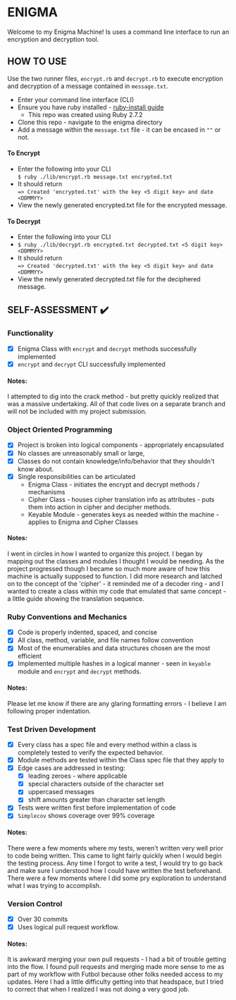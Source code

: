 # ENIGMA

Welcome to my Enigma Machine!
Is uses a command line interface to run an encryption and decryption tool.


## HOW TO ‍USE

Use the two runner files, `encrypt.rb` and `decrypt.rb` to execute
encryption and decryption of a message contained in `message.txt`.

- Enter your command line interface (CLI)
- Ensure you have ruby installed - [ruby-install guide](https://www.ruby-lang.org/en/documentation/installation/)
  - This repo was created using Ruby 2.7.2
- Clone this repo - navigate to the enigma directory
- Add a message within the `message.txt` file - it can be encased in `""` or not.
#### To Encrypt
- Enter the following into your CLI  <br>
`$ ruby ./lib/encrypt.rb message.txt encrypted.txt`
- It should return <br>
`=> Created 'encrypted.txt' with the key <5 digit key> and date <DDMMYY>`
- View the newly generated encrypted.txt file for the encrypted message.
#### To Decrypt
- Enter the following into your CLI  <br>
- `$ ruby ./lib/decrypt.rb encrypted.txt decrypted.txt <5 digit key> <DDMMYY>`
- It should return <br>
`=> Created 'decrypted.txt' with the key <5 digit key> and date <DDMMYY>`
- View the newly generated decrypted.txt file for the deciphered message.



## SELF-ASSESSMENT ✔️


  ### Functionality
  - [x] Enigma Class with `encrypt` and `decrypt` methods successfully implemented
  - [x] `encrypt` and `decrypt` CLI successfully implemented

  #### Notes:
 I attempted to dig into the crack method - but pretty quickly realized that was a massive undertaking. All of that code lives on a separate branch and will not be included with my project submission.

  ### Object Oriented Programming
  - [x] Project is broken into logical components - appropriately encapsulated
  - [x] No classes are unreasonably small or large,
  - [x] Classes do not contain knowledge/info/behavior that they shouldn't know about.
  - [x] Single responsibilities can be articulated
      - Enigma Class - initiates the encrypt and decrypt methods / mechanisms
      - Cipher Class - houses cipher translation info as attributes - puts them into action in cipher and decipher methods.
      - Keyable Module - generates keys as needed within the machine - applies to Enigma and Cipher Classes

  #### Notes:
  I went in circles in how I wanted to organize this project. I began by mapping out the classes and modules I thought I would be needing. As the project progressed though I became so much more aware of how this machine is actually supposed to function. I did more research and latched on to the concept of the 'cipher' - it reminded me of a decoder ring - and I wanted to create a class within my code that emulated that same concept - a little guide showing the translation sequence.

  ### Ruby Conventions and Mechanics
  - [x] Code is properly indented, spaced, and concise
  - [x] All class, method, variable, and file names follow convention
  - [x] Most of the enumerables and data structures chosen are the most efficient
  - [x] Implemented multiple hashes in a logical manner - seen in `keyable` module and `encrypt` and `decrypt` methods.

  #### Notes:
  Please let me know if there are any glaring formatting errors - I believe I am following proper indentation.

  ### Test Driven Development
  - [x] Every class has a spec file and every method within a class is completely
  tested to verify the expected behavior.
  - [x] Module methods are tested within the Class spec file that they apply to
  - [x] Edge cases are addressed in testing:
    - [x] leading zeroes - where applicable
    - [x] special characters outside of the character set
    - [x] uppercased messages
    - [x] shift amounts greater than character set length

  - [x] Tests were written first before implementation of code
  - [x] `Simplecov` shows coverage over 99% coverage

  #### Notes:
  There were a few moments where my tests, weren't written very well prior to code being written. This came to light fairly quickly when I would begin the testing process. Any time I forgot to write a test, I would try to go back and make sure I understood how I could have written the test beforehand. There were a few moments where I did some pry exploration to understand what I was trying to accomplish.

  ### Version Control
  - [x] Over 30 commits
  - [x] Uses logical pull request workflow.

  #### Notes:
  It is awkward merging your own pull requests - I had a bit of trouble getting into the flow. I found pull requests and merging made more sense to me as part of my workflow with Futbol because other folks needed access to my updates. Here I had a little difficulty getting into that headspace, but I tried to correct that when I realized I was not doing a very good job.
